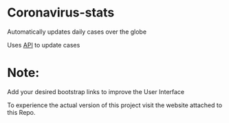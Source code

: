 # Coronavirus-stats
Automatically updates daily cases over the globe

Uses [API](https://api.covid19india.org/) to update cases

# Note:
  Add your desired bootstrap links to improve the User Interface

To experience the actual version of this project visit the website attached to this Repo.
